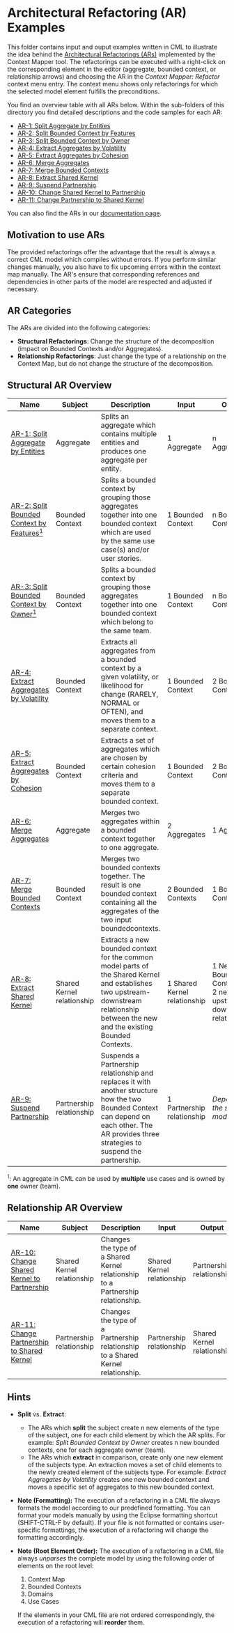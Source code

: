 # Architectural Refactoring (AR) Examples

This folder contains input and ouput examples written in CML to illustrate the idea behind the [Architectural Refactorings (ARs)][1] 
implemented by the Context Mapper tool. The refactorings can be executed with a right-click on the corresponding element in 
the editor (aggregate, bounded context, or relationship arrows) and choosing the AR in the _Context Mapper: Refactor_ context menu entry. 
The context menu shows only refactorings for which the selected model element fulfills the preconditions.

You find an overview table with all ARs below. Within the sub-folders of this directory you find detailed descriptions and the
code samples for each AR:

 * [AR-1: Split Aggregate by Entities](./AR-01-Split-Aggregate-by-Entities)
 * [AR-2: Split Bounded Context by Features](./AR-02-Split-Bounded-Context-by-Features)
 * [AR-3: Split Bounded Context by Owner](./AR-03-Split-Bounded-Context-by-Owner)
 * [AR-4: Extract Aggregates by Volatility](./AR-04-Extract-Aggregates-by-Volatility)
 * [AR-5: Extract Aggregates by Cohesion](./AR-05-Extract-Aggregates-by-Cohesion)
 * [AR-6: Merge Aggregates](./AR-06-Merge-Aggregates)
 * [AR-7: Merge Bounded Contexts](./AR-07-Merge-Bounded-Contexts)
 * [AR-8: Extract Shared Kernel](./AR-08-Extract-Shared-Kernel)
 * [AR-9: Suspend Partnership](./AR-09-Suspend-Partnership)
 * [AR-10: Change Shared Kernel to Partnership](./AR-10-Change-Shared-Kernel-To-Partnership)
 * [AR-11: Change Partnership to Shared Kernel](./AR-11-Change-Partnership-To-Shared-Kernel)

You can also find the ARs in our [documentation page](https://contextmapper.org/docs/architectural-refactorings/).

## Motivation to use ARs
The provided refactorings offer the advantage that the result is always a correct CML model which compiles without errors. 
If you perform similar changes manually, you also have to fix upcoming errors within the context map manually.
The AR's ensure that corresponding references and dependencies in other parts of the model are respected and adjusted if necessary.

## AR Categories
The ARs are divided into the following categories:

 * **Structural Refactorings**: Change the structure of the decomposition (impact on Bounded Contexts and/or Aggregates).
 * **Relationship Refactorings**: Just change the type of a relationship on the Context Map, but do not change the structure of the decomposition.

## Structural AR Overview
| Name                                                                                              | Subject                    | Description                                                                                                                                                                                   | Input                        | Output                                                            |
|---------------------------------------------------------------------------------------------------|----------------------------|-----------------------------------------------------------------------------------------------------------------------------------------------------------------------------------------------|------------------------------|-------------------------------------------------------------------|
| [AR-1: Split Aggregate by Entities](./AR-1-Split-Aggregate-by-Entities)                           | Aggregate                  | Splits an aggregate which contains multiple entities and produces one aggregate per entity.                                                                                                   | 1 Aggregate                  | n Aggregates                                                      |
| [AR-2: Split Bounded Context by Features<sup>1</sup>](./AR-2-Split-Bounded-Context-by-Features)   | Bounded Context            | Splits a bounded context by grouping those aggregates together into one bounded context which are used by the same use case(s) and/or user stories.                                           | 1 Bounded Context            | n Bounded Contexts                                                |
| [AR-3: Split Bounded Context by Owner<sup>1</sup>](./AR-3-Split-Bounded-Context-by-Owner)         | Bounded Context            | Splits a bounded context by grouping those aggregates together into one bounded context which belong to the same team.                                                                        | 1 Bounded Context            | n Bounded Contexts                                                |
| [AR-4: Extract Aggregates by Volatility](./AR-4-Extract-Aggregates-by-Volatility)                 | Bounded Context            | Extracts all aggregates from a bounded context by a given volatility, or likelihood for change (RARELY, NORMAL or OFTEN), and moves them to a separate context.                               | 1 Bounded Context            | 2 Bounded Contexts                                                |
| [AR-5: Extract Aggregates by Cohesion](./AR-5-Extract-Aggregates-by-Cohesion)                     | Bounded Context            | Extracts a set of aggregates which are chosen by certain cohesion criteria and moves them to a separate bounded context.                                                                      | 1 Bounded Context            | 2 Bounded Contexts                                                |
| [AR-6: Merge Aggregates](./AR-6-Merge-Aggregates)                                                 | Aggregate                  | Merges two aggregates within a bounded context together to one aggregate.                                                                                                                     | 2 Aggregates                 | 1 Aggregate                                                       |
| [AR-7: Merge Bounded Contexts](./AR-7-Merge-Bounded-Contexts)                                     | Bounded Context            | Merges two bounded contexts together. The result is one bounded context containing all the aggregates of the two input boundedcontexts.                                                       | 2 Bounded Contexts           | 1 Bounded Context                                                 |
| [AR-8: Extract Shared Kernel](./AR-8-Extract-Shared-Kernel)                                       | Shared Kernel relationship | Extracts a new bounded context for the common model parts of the Shared Kernel and establishes two upstream-downstream relationship between the new and the existing Bounded Contexts.        | 1 Shared Kernel relationship | 1 New Bounded Context and 2 new upstream-downstream relationships |
| [AR-9: Suspend Partnership](./AR-9-Suspend-Partnership)                                           | Partnership relationship   | Suspends a Partnership relationship and replaces it with another structure how the two Bounded Context can depend on each other. The AR provides three strategies to suspend the partnership. | 1 Partnership relationship   | _Depends on the selected mode_                                    |

<sup>1</sup>: An aggregate in CML can be used by **multiple** use cases and is owned by **one** owner (team).

## Relationship AR Overview
| Name                                                                                           | Subject                    | Description                                                                     | Input                      | Output                     |
|------------------------------------------------------------------------------------------------|----------------------------|---------------------------------------------------------------------------------|----------------------------|----------------------------|
| [AR-10: Change Shared Kernel to Partnership](./AR-10-Change-Shared-Kernel-To-Partnership) | Shared Kernel relationship | Changes the type of a Shared Kernel relationship to a Partnership relationship. | Shared Kernel relationship | Partnership relationship   |
| [AR-11: Change Partnership to Shared Kernel](./AR-11-Change-Partnership-To-Shared-Kernel) | Partnership relationship   | Changes the type of a Partnership relationship to a Shared Kernel relationship. | Partnership relationship   | Shared Kernel relationship |


## Hints
* **Split** vs. **Extract**:
  * The ARs which **split** the subject create n new elements of the type of the subject, one for each child element by which 
    the AR splits. For example: _Split Bounded Context by Owner_ creates n new bounded contexts, one for each aggregate owner (team).
  * The ARs which **extract** in comparison, create only one new element of the subjects type. An extraction moves a set of child
    elements to the newly created element of the subjects type. For example: _Extract Aggregates by Volatility_ creates one new
    bounded context and moves a specific set of aggregates to this new bounded context.
* **Note (Formatting):** The execution of a refactoring in a CML file always formats the model according to our predefined formatting. You can format your models manually by using the Eclipse formatting shortcut (SHIFT-CTRL-F by default). If your file is not formatted or contains user-specific formattings, the execution of a refactoring will change the formatting accordingly.  
* **Note (Root Element Order):** The execution of a refactoring in a CML file always _unparses_ the complete model by using the following order of elements on the root level:
  1. Context Map
  2. Bounded Contexts
  3. Domains
  4. Use Cases

  If the elements in your CML file are not ordered correspondingly, the execution of a refactoring will **reorder** them. 

[1]: https://link.springer.com/article/10.1007%2Fs00607-016-0520-y
